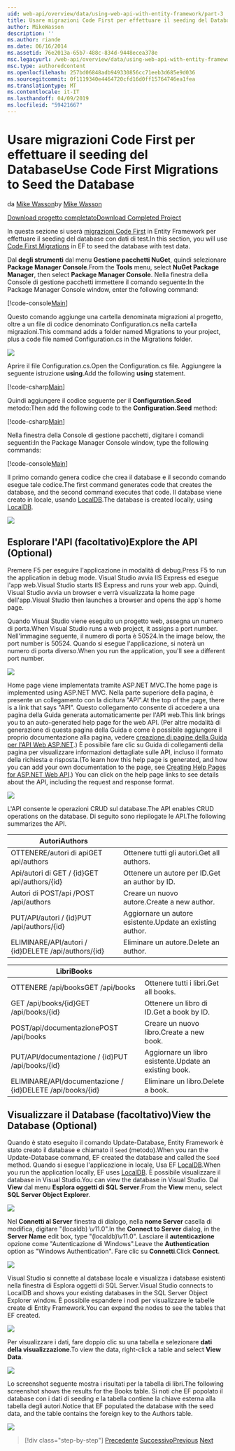 ```yaml
---
uid: web-api/overview/data/using-web-api-with-entity-framework/part-3
title: Usare migrazioni Code First per effettuare il seeding del Database | Microsoft Docs
author: MikeWasson
description: ''
ms.author: riande
ms.date: 06/16/2014
ms.assetid: 76e2013a-65b7-488c-834d-9448ecea378e
msc.legacyurl: /web-api/overview/data/using-web-api-with-entity-framework/part-3
msc.type: authoredcontent
ms.openlocfilehash: 257bd06848adb949330856cc71eeb3d685e9d036
ms.sourcegitcommit: 0f1119340e4464720cfd16d0ff15764746ea1fea
ms.translationtype: MT
ms.contentlocale: it-IT
ms.lasthandoff: 04/09/2019
ms.locfileid: "59421667"
---
```

# <a name="use-code-first-migrations-to-seed-the-database"></a><span data-ttu-id="1a7d1-102">Usare migrazioni Code First per effettuare il seeding del Database</span><span class="sxs-lookup"><span data-stu-id="1a7d1-102">Use Code First Migrations to Seed the Database</span></span>

<span data-ttu-id="1a7d1-103">da [Mike Wasson](https://github.com/MikeWasson)</span><span class="sxs-lookup"><span data-stu-id="1a7d1-103">by [Mike Wasson](https://github.com/MikeWasson)</span></span>

[<span data-ttu-id="1a7d1-104">Download progetto completato</span><span class="sxs-lookup"><span data-stu-id="1a7d1-104">Download Completed Project</span></span>](https://github.com/MikeWasson/BookService)

<span data-ttu-id="1a7d1-105">In questa sezione si userà [migrazioni Code First](https://msdn.microsoft.com/data/jj591621) in Entity Framework per effettuare il seeding del database con dati di test.</span><span class="sxs-lookup"><span data-stu-id="1a7d1-105">In this section, you will use [Code First Migrations](https://msdn.microsoft.com/data/jj591621) in EF to seed the database with test data.</span></span>

<span data-ttu-id="1a7d1-106">Dal **degli strumenti** dal menu **Gestione pacchetti NuGet**, quindi selezionare **Package Manager Console**.</span><span class="sxs-lookup"><span data-stu-id="1a7d1-106">From the **Tools** menu, select **NuGet Package Manager**, then select **Package Manager Console**.</span></span> <span data-ttu-id="1a7d1-107">Nella finestra della Console di gestione pacchetti immettere il comando seguente:</span><span class="sxs-lookup"><span data-stu-id="1a7d1-107">In the Package Manager Console window, enter the following command:</span></span>

[!code-console[Main](part-3/samples/sample1.cmd)]

<span data-ttu-id="1a7d1-108">Questo comando aggiunge una cartella denominata migrazioni al progetto, oltre a un file di codice denominato Configuration.cs nella cartella migrazioni.</span><span class="sxs-lookup"><span data-stu-id="1a7d1-108">This command adds a folder named Migrations to your project, plus a code file named Configuration.cs in the Migrations folder.</span></span>

![](part-3/_static/image1.png)

<span data-ttu-id="1a7d1-109">Aprire il file Configuration.cs.</span><span class="sxs-lookup"><span data-stu-id="1a7d1-109">Open the Configuration.cs file.</span></span> <span data-ttu-id="1a7d1-110">Aggiungere la seguente istruzione **using**.</span><span class="sxs-lookup"><span data-stu-id="1a7d1-110">Add the following **using** statement.</span></span>

[!code-csharp[Main](part-3/samples/sample2.cs)]

<span data-ttu-id="1a7d1-111">Quindi aggiungere il codice seguente per il **Configuration.Seed** metodo:</span><span class="sxs-lookup"><span data-stu-id="1a7d1-111">Then add the following code to the **Configuration.Seed** method:</span></span>

[!code-csharp[Main](part-3/samples/sample3.cs)]

<span data-ttu-id="1a7d1-112">Nella finestra della Console di gestione pacchetti, digitare i comandi seguenti:</span><span class="sxs-lookup"><span data-stu-id="1a7d1-112">In the Package Manager Console window, type the following commands:</span></span>

[!code-console[Main](part-3/samples/sample4.cmd)]

<span data-ttu-id="1a7d1-113">Il primo comando genera codice che crea il database e il secondo comando esegue tale codice.</span><span class="sxs-lookup"><span data-stu-id="1a7d1-113">The first command generates code that creates the database, and the second command executes that code.</span></span> <span data-ttu-id="1a7d1-114">Il database viene creato in locale, usando [LocalDB](https://msdn.microsoft.com/library/hh510202.aspx).</span><span class="sxs-lookup"><span data-stu-id="1a7d1-114">The database is created locally, using [LocalDB](https://msdn.microsoft.com/library/hh510202.aspx).</span></span>

![](part-3/_static/image2.png)

## <a name="explore-the-api-optional"></a><span data-ttu-id="1a7d1-115">Esplorare l'API (facoltativo)</span><span class="sxs-lookup"><span data-stu-id="1a7d1-115">Explore the API (Optional)</span></span>

<span data-ttu-id="1a7d1-116">Premere F5 per eseguire l'applicazione in modalità di debug.</span><span class="sxs-lookup"><span data-stu-id="1a7d1-116">Press F5 to run the application in debug mode.</span></span> <span data-ttu-id="1a7d1-117">Visual Studio avvia IIS Express ed esegue l'app web.</span><span class="sxs-lookup"><span data-stu-id="1a7d1-117">Visual Studio starts IIS Express and runs your web app.</span></span> <span data-ttu-id="1a7d1-118">Quindi, Visual Studio avvia un browser e verrà visualizzata la home page dell'app.</span><span class="sxs-lookup"><span data-stu-id="1a7d1-118">Visual Studio then launches a browser and opens the app's home page.</span></span>

<span data-ttu-id="1a7d1-119">Quando Visual Studio viene eseguito un progetto web, assegna un numero di porta.</span><span class="sxs-lookup"><span data-stu-id="1a7d1-119">When Visual Studio runs a web project, it assigns a port number.</span></span> <span data-ttu-id="1a7d1-120">Nell'immagine seguente, il numero di porta è 50524.</span><span class="sxs-lookup"><span data-stu-id="1a7d1-120">In the image below, the port number is 50524.</span></span> <span data-ttu-id="1a7d1-121">Quando si esegue l'applicazione, si noterà un numero di porta diverso.</span><span class="sxs-lookup"><span data-stu-id="1a7d1-121">When you run the application, you'll see a different port number.</span></span>

![](part-3/_static/image3.png)

<span data-ttu-id="1a7d1-122">Home page viene implementata tramite ASP.NET MVC.</span><span class="sxs-lookup"><span data-stu-id="1a7d1-122">The home page is implemented using ASP.NET MVC.</span></span> <span data-ttu-id="1a7d1-123">Nella parte superiore della pagina, è presente un collegamento con la dicitura "API".</span><span class="sxs-lookup"><span data-stu-id="1a7d1-123">At the top of the page, there is a link that says "API".</span></span> <span data-ttu-id="1a7d1-124">Questo collegamento consente di accedere a una pagina della Guida generata automaticamente per l'API web.</span><span class="sxs-lookup"><span data-stu-id="1a7d1-124">This link brings you to an auto-generated help page for the web API.</span></span> <span data-ttu-id="1a7d1-125">(Per altre modalità di generazione di questa pagina della Guida e come è possibile aggiungere il proprio documentazione alla pagina, vedere [creazione di pagine della Guida per l'API Web ASP.NET](../../getting-started-with-aspnet-web-api/creating-api-help-pages.md).) È possibile fare clic su Guida di collegamenti della pagina per visualizzare informazioni dettagliate sulle API, incluso il formato della richiesta e risposta.</span><span class="sxs-lookup"><span data-stu-id="1a7d1-125">(To learn how this help page is generated, and how you can add your own documentation to the page, see [Creating Help Pages for ASP.NET Web API](../../getting-started-with-aspnet-web-api/creating-api-help-pages.md).) You can click on the help page links to see details about the API, including the request and response format.</span></span>

![](part-3/_static/image4.png)

<span data-ttu-id="1a7d1-126">L'API consente le operazioni CRUD sul database.</span><span class="sxs-lookup"><span data-stu-id="1a7d1-126">The API enables CRUD operations on the database.</span></span> <span data-ttu-id="1a7d1-127">Di seguito sono riepilogate le API.</span><span class="sxs-lookup"><span data-stu-id="1a7d1-127">The following summarizes the API.</span></span>

| <span data-ttu-id="1a7d1-128">Autori</span><span class="sxs-lookup"><span data-stu-id="1a7d1-128">Authors</span></span> |  |
| --- | -- |
| <span data-ttu-id="1a7d1-129">OTTENERE/autori di api</span><span class="sxs-lookup"><span data-stu-id="1a7d1-129">GET api/authors</span></span> | <span data-ttu-id="1a7d1-130">Ottenere tutti gli autori.</span><span class="sxs-lookup"><span data-stu-id="1a7d1-130">Get all authors.</span></span> |
| <span data-ttu-id="1a7d1-131">Api/autori di GET / {id}</span><span class="sxs-lookup"><span data-stu-id="1a7d1-131">GET api/authors/{id}</span></span> | <span data-ttu-id="1a7d1-132">Ottenere un autore per ID.</span><span class="sxs-lookup"><span data-stu-id="1a7d1-132">Get an author by ID.</span></span> |
| <span data-ttu-id="1a7d1-133">Autori di POST/api /</span><span class="sxs-lookup"><span data-stu-id="1a7d1-133">POST /api/authors</span></span> | <span data-ttu-id="1a7d1-134">Creare un nuovo autore.</span><span class="sxs-lookup"><span data-stu-id="1a7d1-134">Create a new author.</span></span> |
| <span data-ttu-id="1a7d1-135">PUT/API/autori / {id}</span><span class="sxs-lookup"><span data-stu-id="1a7d1-135">PUT /api/authors/{id}</span></span> | <span data-ttu-id="1a7d1-136">Aggiornare un autore esistente.</span><span class="sxs-lookup"><span data-stu-id="1a7d1-136">Update an existing author.</span></span> |
| <span data-ttu-id="1a7d1-137">ELIMINARE/API/autori / {id}</span><span class="sxs-lookup"><span data-stu-id="1a7d1-137">DELETE /api/authors/{id}</span></span> | <span data-ttu-id="1a7d1-138">Eliminare un autore.</span><span class="sxs-lookup"><span data-stu-id="1a7d1-138">Delete an author.</span></span> |

| <span data-ttu-id="1a7d1-139">Libri</span><span class="sxs-lookup"><span data-stu-id="1a7d1-139">Books</span></span> |  |
| --- | -- |
| <span data-ttu-id="1a7d1-140">OTTENERE /api/books</span><span class="sxs-lookup"><span data-stu-id="1a7d1-140">GET /api/books</span></span> | <span data-ttu-id="1a7d1-141">Ottenere tutti i libri.</span><span class="sxs-lookup"><span data-stu-id="1a7d1-141">Get all books.</span></span> |
| <span data-ttu-id="1a7d1-142">GET /api/books/{id}</span><span class="sxs-lookup"><span data-stu-id="1a7d1-142">GET /api/books/{id}</span></span> | <span data-ttu-id="1a7d1-143">Ottenere un libro di ID.</span><span class="sxs-lookup"><span data-stu-id="1a7d1-143">Get a book by ID.</span></span> |
| <span data-ttu-id="1a7d1-144">POST/api/documentazione</span><span class="sxs-lookup"><span data-stu-id="1a7d1-144">POST /api/books</span></span> | <span data-ttu-id="1a7d1-145">Creare un nuovo libro.</span><span class="sxs-lookup"><span data-stu-id="1a7d1-145">Create a new book.</span></span> |
| <span data-ttu-id="1a7d1-146">PUT/API/documentazione / {id}</span><span class="sxs-lookup"><span data-stu-id="1a7d1-146">PUT /api/books/{id}</span></span> | <span data-ttu-id="1a7d1-147">Aggiornare un libro esistente.</span><span class="sxs-lookup"><span data-stu-id="1a7d1-147">Update an existing book.</span></span> |
| <span data-ttu-id="1a7d1-148">ELIMINARE/API/documentazione / {id}</span><span class="sxs-lookup"><span data-stu-id="1a7d1-148">DELETE /api/books/{id}</span></span> | <span data-ttu-id="1a7d1-149">Eliminare un libro.</span><span class="sxs-lookup"><span data-stu-id="1a7d1-149">Delete a book.</span></span> |

## <a name="view-the-database-optional"></a><span data-ttu-id="1a7d1-150">Visualizzare il Database (facoltativo)</span><span class="sxs-lookup"><span data-stu-id="1a7d1-150">View the Database (Optional)</span></span>

<span data-ttu-id="1a7d1-151">Quando è stato eseguito il comando Update-Database, Entity Framework è stato creato il database e chiamato il `Seed` (metodo).</span><span class="sxs-lookup"><span data-stu-id="1a7d1-151">When you ran the Update-Database command, EF created the database and called the `Seed` method.</span></span> <span data-ttu-id="1a7d1-152">Quando si esegue l'applicazione in locale, Usa EF [LocalDB](https://blogs.msdn.com/b/sqlexpress/archive/2011/07/12/introducing-localdb-a-better-sql-express.aspx).</span><span class="sxs-lookup"><span data-stu-id="1a7d1-152">When you run the application locally, EF uses [LocalDB](https://blogs.msdn.com/b/sqlexpress/archive/2011/07/12/introducing-localdb-a-better-sql-express.aspx).</span></span> <span data-ttu-id="1a7d1-153">È possibile visualizzare il database in Visual Studio.</span><span class="sxs-lookup"><span data-stu-id="1a7d1-153">You can view the database in Visual Studio.</span></span> <span data-ttu-id="1a7d1-154">Dal **View** dal menu **Esplora oggetti di SQL Server**.</span><span class="sxs-lookup"><span data-stu-id="1a7d1-154">From the **View** menu, select **SQL Server Object Explorer**.</span></span>

![](part-3/_static/image5.png)

<span data-ttu-id="1a7d1-155">Nel **Connetti al Server** finestra di dialogo, nella **nome Server** casella di modifica, digitare "(localdb) \v11.0".</span><span class="sxs-lookup"><span data-stu-id="1a7d1-155">In the **Connect to Server** dialog, in the **Server Name** edit box, type "(localdb)\v11.0".</span></span> <span data-ttu-id="1a7d1-156">Lasciare il **autenticazione** opzione come "Autenticazione di Windows".</span><span class="sxs-lookup"><span data-stu-id="1a7d1-156">Leave the **Authentication** option as "Windows Authentication".</span></span> <span data-ttu-id="1a7d1-157">Fare clic su **Connetti**.</span><span class="sxs-lookup"><span data-stu-id="1a7d1-157">Click **Connect**.</span></span>

![](part-3/_static/image6.png)

<span data-ttu-id="1a7d1-158">Visual Studio si connette al database locale e visualizza i database esistenti nella finestra di Esplora oggetti di SQL Server.</span><span class="sxs-lookup"><span data-stu-id="1a7d1-158">Visual Studio connects to LocalDB and shows your existing databases in the SQL Server Object Explorer window.</span></span> <span data-ttu-id="1a7d1-159">È possibile espandere i nodi per visualizzare le tabelle create di Entity Framework.</span><span class="sxs-lookup"><span data-stu-id="1a7d1-159">You can expand the nodes to see the tables that EF created.</span></span>

![](part-3/_static/image7.png)

<span data-ttu-id="1a7d1-160">Per visualizzare i dati, fare doppio clic su una tabella e selezionare **dati della visualizzazione**.</span><span class="sxs-lookup"><span data-stu-id="1a7d1-160">To view the data, right-click a table and select **View Data**.</span></span>

![](part-3/_static/image8.png)

<span data-ttu-id="1a7d1-161">Lo screenshot seguente mostra i risultati per la tabella di libri.</span><span class="sxs-lookup"><span data-stu-id="1a7d1-161">The following screenshot shows the results for the Books table.</span></span> <span data-ttu-id="1a7d1-162">Si noti che EF popolato il database con i dati di seeding e la tabella contiene la chiave esterna alla tabella degli autori.</span><span class="sxs-lookup"><span data-stu-id="1a7d1-162">Notice that EF populated the database with the seed data, and the table contains the foreign key to the Authors table.</span></span>

![](part-3/_static/image9.png)

> [!div class="step-by-step"]
> <span data-ttu-id="1a7d1-163">[Precedente](part-2.md)
> [Successivo](part-4.md)</span><span class="sxs-lookup"><span data-stu-id="1a7d1-163">[Previous](part-2.md)
[Next](part-4.md)</span></span>

